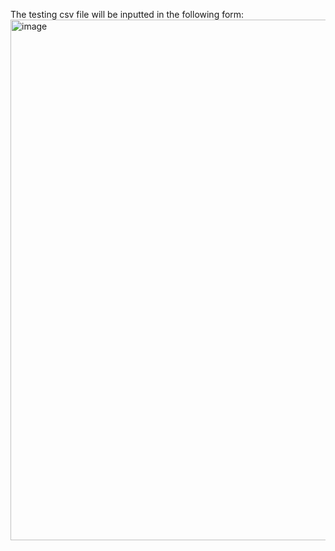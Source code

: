 The testing csv file will be inputted in the following form:
<img width="833" alt="image" src="https://github.com/user-attachments/assets/3558181e-e4d1-47c9-8343-56890bfdcc70" />
